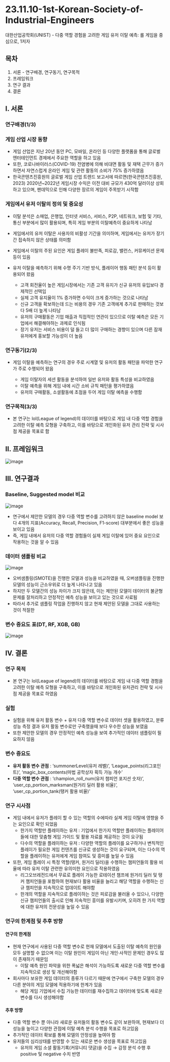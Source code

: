 # 23.11.10-1st-Korean-Society-of-Industrial-Engineers
대한산업공학회(UNIST) - 다중 역할 경험을 고려한 게임 유저 이탈 예측: 롤 게임을 중심으로, 1저자

## 목차
  1. 서론 - 연구배경, 연구동기, 연구목적
  2. 프레임워크
  3. 연구 결과
  4. 결론

## Ⅰ. 서론

### 연구배경(1/3)

  ### 게임 산업 시장 동향
  + 게임 산업은 지난 20년 동안 PC, 모바일, 온라인 등 다양한 플랫폼을 통해 글로벌 엔터테인먼트 경제에서 주요한 역할을 하고 있음
  + 또한, 코로나바이러스(COVID-19) 전염병에 의해 비대면 활동 및 재택 근무가 증가하면서 자연스럽게 온라인 게임 및 관련 활동의 소비가 75% 증가하였음
  + 한국콘텐츠진흥원의 글로벌 게임 산업 트렌드 보고서에 따르면(한국콘텐츠진흥원, 2023) 2020년~2022년 게임시장 수익은 이전 대비 규모가 430억 달러이상 상회하고 있으며, 팬데믹으로 인해 다양한 장르의 게임이 주목받기 시작함

  ### 게임에서 유저 이탈의 정의 및 중요성
  + 이탈 분석은 소매업, 은행업, 인터넷 서비스, 서비스, P2P, 네트워크, 보험 및 기타, 통신 부분에서 많이 활용되며, 특히 게임 부분의 이탈예측이 중요하게 나타남
  + 게임에서의 유저 이탈은 사용자의 비활성 기간을 의미하며, 게임에서는 유저가 장기간 접속하지 않은 상태를 의미함
  + 게임에서 이탈의 주된 요인은 게임 플레이 불만족, 피로감, 밸런스, 커뮤케이션 문제 등이 있음
  + 유저 이탈을 예측하기 위해 수명 주기 기반 방식, 플레이어 행동 패턴 분석 등이 활용되어 왔음
  
    + 고객 회전율이 높은 게임시장에서는 기존 고객 유지가 신규 유저의 유입보다 경제적인 선택임
    + 실제 고객 유지율이 1% 증가하면 수익이 크게 증가하는 것으로 나타남
    + 신규 고객을 확보하는데 드는 비용의 경우 기존 고객에게 추가로 판매하는 것보다 5배 더 높게 나타남
    + 유저의 구매활동은 기업 매출과 직접적인 연관이 있으므로 이탈 예측은 모든 기업에서 해결해야하는 과제로 인식됨    
    + 장기 유저는 서비스 비용이 덜 들고 더 많이 구매하는 경향이 있으며 다른 잠재유저에게 홍보할 가능성이 더 높음
   
### 연구동기(2/3)
+ 게임 이탈을 예측하는 연구의 경우 주로 시계열 및 유저의 활동 패턴을 파악한 연구가 주로 수행되어 왔음
  
  + 게임 이탈자의 세션 활동을 분석하여 일반 유저와 활동 특성을 비교하였음
  + 이탈 예측을 위해 게임 내에 시간 소비 규칙 패턴을 평가하였음
  + 유저의 구매활동, 소셜활동에 초점을 두어 게임 이탈 예측을 수행함
 
### 연구목적(3/3)
+ 본 연구는 lol(League of legend)의 데이터를 바탕으로 게임 내 다중 역할 경험을 고려한 이탈 예측 모형을 구축하고, 이를 바탕으로 개인화된 유저 관리 전략 및 시사점 제공을 목표로 함

## Ⅱ. 프레임워크

![image](https://github.com/shinho123/23.11.10-1st-Korean-Society-of-Industrial-Engineers/assets/105840783/b1e45f3b-2c25-4d22-868e-7c1b98efbff6)

## Ⅲ. 연구결과

### Baseline, Suggested model 비교

![image](https://github.com/shinho123/23.11.10-1st-Korean-Society-of-Industrial-Engineers/assets/105840783/5ab32f25-74cf-49b0-8fa1-c1a242631dc3)

+ 연구에서 제안한 모델의 경우 다중 역할 변수를 고려하지 않은 baseline model 보다 4개의 지표(Accuracy, Recall, Precision, F1-score) 대부분에서 좋은 성능을 보이고 있음
+ 즉, 게임 내에서 유저의 다중 역할 경험들이 실제 게임 이탈에 있어 중요 요인으로 작용하는 것을 알 수 있음

### 데이터 샘플링 비교

![image](https://github.com/shinho123/23.11.10-1st-Korean-Society-of-Industrial-Engineers/assets/105840783/6e0e6f8d-abb1-4f02-ab02-e08f8e83d720)

+ 오버샘플링(SMOTE)을 진행한 모델과 성능을 비교하였을 때, 오버샘플링을 진행한 모델의 성능이 근소우위로 더 높게 나타나고 있음
+ 하지만 두 모델간의 성능 차이가 크지 않은데, 이는 제안된 모델이 데이터의 불균형 문제를 잘처리하고 안정적인 예측 성능을 보이고 있는 것으로 사료됨
+ 따라서 추가로 샘플링 작업을 진행하지 않고 현재 제안된 모델을 그대로 사용하는 것이 적절한 

### 변수 중요도 표(DT, RF, XGB, GB)

![image](https://github.com/shinho123/23.11.10-1st-Korean-Society-of-Industrial-Engineers/assets/105840783/3046911e-7d61-405b-b24e-c9374f5b7194)

## Ⅳ. 결론

### 연구 목적
+ 본 연구는 lol(League of legend)의 데이터를 바탕으로 게임 내 다중 역할 경험을 고려한 이탈 예측 모형을 구축하고, 이를 바탕으로 개인화된 유저관리 전략 및 시사점 제공을 목표로 하였음

### 실험
+ 실험을 위해 유저 활동 변수 + 유저 다중 역할 변수로 데이터 셋을 활용하였고, 분류 성능 측정 결과 유저 활동 변수로만 구축했을때 보다 우수한 성능을 보였음
+ 또한 제안한 모델의 경우 안정적인 예측 성능을 보여 추가적인 데이터 샘플링이 필요하지 않음

### 변수 중요도
+ **유저 활동 변수 관점** : ‘summonerLevel(유저 레벨)’, ‘League_points(리그포인트)’, ‘magic_box_contents(마법 공학상자 획득 가능 개수’
+ **다중 역할 변수 관점** : ‘champion_roll_num(유저 챔피언 포지션 숫자)’, ‘user_cp_portion_marksman(원거리 딜러 활용 비율)’, ‘user_cp_portion_tank(탱커 활용 비율)'

### 연구 시사점
+ 게임 내에서 유저가 플레이 할 수 있는 역할의 수에따라 실제 게임 이탈에 영향을 주는 요인으로 확인 되었음
  + 한가지 역할만 플레이하는 유저 : 기업에서 한가지 역할만 플레이하는 플레이어들에 대한 맞춤형 게임 가이드 및 활용 자료를 제공하는 것이 요구됨
  + 다수의 역할을 플레이하는 유저 : 다양한 역할의 플레이를 요구하거나 변칙적인 플레이가 필요한 게임 컨텐츠를 신규로 생성하는 것이 요구되며, 이는 다수의 역할을 플레이하는 유저에게 게임 참여도 및 흥미를 높일 수 있음
+ 또한, 게임 플레이 시 특정 역할(탱커, 원거리 딜러)을 수행하는 챔피언들의 활용 비율에 따라 유저 이탈 관련한 유의미한 요인으로 작용하였음
  + 리그오브레전드에서 무료로 플레이 가능한 로테이션 챔프에 원거리 딜러 및 탱커 챔피언들을 포함하여 현재보다 활용 비율을 늘리고 해당 역할을 수행하는 신규 챔피언을 지속적으로 업데이트 해야함
  + 한개의 역할을 지속적으로 플레이하는 것은 피로감을 불러올 수 있으나, 다양한 신규 챔피언들의 출시로 인해 지속적인 흥미를 유발시키며, 오히려 한 가지 역할에 대한 유저의 전문성을 높일 수 있음

### 연구의 한계점 및 추후 방향
  #### 연구의 한계점
  + 현재 연구에서 사용된 다중 역할 변수로 현재 모델에서 도출된 이탈 예측의 원인을 모두 설명할 수 없으며 이는 이탈 원인이 게임이 아닌 개인·사적인 문제인 경우도 많이 존재하기 때문임
    + 이탈 예측 원인 파악을 위한 폭넓은 해석이 가능하도록 새로운 다중 역할 변수를 지속적으로 생성 및 개선해야함
  + 회사마다 보유한 게임 데이터의 종류가 다르기 때문에 연구에서 구축한 모델의 경우 다른 분야의 게임 모델에 적용하기에 한계가 있음
    + 해당 게임 기업에서 수집 가능한 데이터를 재수집하고 데이터에 맞도록 새로운 변수를 다시 생성해야함
  
  #### 추후 방향
  + 다중 역할 변수 뿐 아니라 새로운 유저들의 활동 변수도 같이 보완하여, 현재보다 더 성능을 높이고 다양한 관점에 이탈 예측 분석 수행을 목표로 하고있음
  + 추가적인 데이터 확보를 통해 모델의 안정성을 높여야 함
  + 유저들의 심리상태를 반영할 수 있는 새로운 변수 생성을 목표로 하고있음
    + 유저의 게임 소셜 활동기록(커뮤니티 댓글)을 수집 → 감정 분석 수행 후 positive 및 negative 수치 반영


